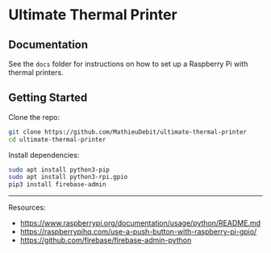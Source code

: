 # Ultimate Thermal Printer


## Documentation
See the `docs` folder for instructions on how to set up a Raspberry Pi with thermal printers.

## Getting Started

Clone the repo:
```bash
git clone https://github.com/MathieuDebit/ultimate-thermal-printer
cd ultimate-thermal-printer
```

Install dependencies:
```bash
sudo apt install python3-pip
sudo apt install python3-rpi.gpio
pip3 install firebase-admin
```

---
Resources:
- https://www.raspberrypi.org/documentation/usage/python/README.md
- https://raspberrypihq.com/use-a-push-button-with-raspberry-pi-gpio/
- https://github.com/firebase/firebase-admin-python
